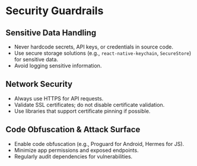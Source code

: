 # Security Guardrails

## Sensitive Data Handling
- Never hardcode secrets, API keys, or credentials in source code.
- Use secure storage solutions (e.g., `react-native-keychain`, `SecureStore`) for sensitive data.
- Avoid logging sensitive information.

## Network Security
- Always use HTTPS for API requests.
- Validate SSL certificates; do not disable certificate validation.
- Use libraries that support certificate pinning if possible.

## Code Obfuscation & Attack Surface
- Enable code obfuscation (e.g., Proguard for Android, Hermes for JS).
- Minimize app permissions and exposed endpoints.
- Regularly audit dependencies for vulnerabilities.
